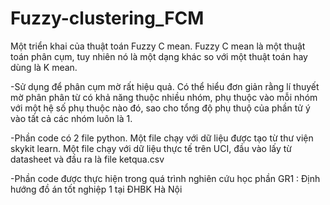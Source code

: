 # Fuzzy-clustering_FCM
Một triển khai của thuật toán Fuzzy C mean.
Fuzzy C mean là một thuật toán phân cụm, tuy nhiên nó là một dạng khác so với một thuật toán hay dùng là K mean.


-Sử dụng để phân cụm mờ rất hiệu quả. Có thể hiểu đơn giản rằng lí thuyết mờ phân phân từ có khả năng thuộc nhiều nhóm, phụ thuộc vào mỗi nhóm với một hệ số phụ thuộc nào đó, sao cho tổng độ phụ thuộ của phần tử ý vào tất cả các nhóm luôn là 1.

-Phần code có 2 file python. Một file chạy với dữ liệu được tạo từ thư viện skykit learn. Một file chạy với dữ liệu thực tế trên UCI, đầu vào lấy từ datasheet và đầu ra là file ketqua.csv

-Phần code được thực hiện trong quá trình nghiên cứu học phần GR1 : Định hướng đồ án tốt nghiệp 1 tại ĐHBK Hà Nội



